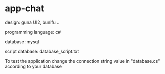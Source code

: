 # app-chat

design: guna UI2, bunifu ..

programming language: c#

database :mysql

script database: database_script.txt

To test the application change the connection string value in "database.cs" according to your database

